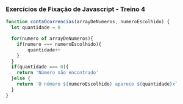 ### Exercícios de Fixação de Javascript - Treino 4

~~~~javascript
function contaOcorrencias(arrayDeNumeros, numeroEscolhido) {
  let quantidade = 0

  for(numero of arrayDeNumeros){
    if(numero === numeroEscolhido){
        quantidade++
    }
  }
  if(quantidade === 0){
    return 'Número não encontrado'
  }else {
    return `O número ${numeroEscolhido} aparece ${quantidade}x`
  }
}